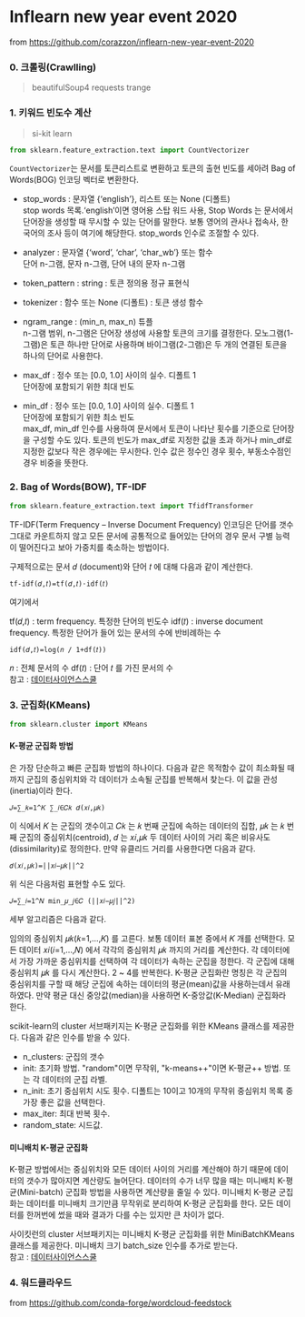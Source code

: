 # Inflearn new year event 2020
from https://github.com/corazzon/inflearn-new-year-event-2020

### 0. 크롤링(Crawlling)
> beautifulSoup4
> requests
> trange

### 1. 키워드 빈도수 계산
> si-kit learn
```python
from sklearn.feature_extraction.text import CountVectorizer
```
```CountVectorizer```는 문서를 토큰리스트로 변환하고 토큰의 출현 빈도를 세아려 Bag of Words(BOG) 인코딩 벡터로 변환한다.
- stop_words : 문자열 {‘english’}, 리스트 또는 None (디폴트) <br>
stop words 목록.‘english’이면 영어용 스탑 워드 사용, Stop Words 는 문서에서 단어장을 생성할 때 무시할 수 있는 단어를 말한다. 보통 영어의 관사나 접속사, 한국어의 조사 등이 여기에 해당한다. stop_words 인수로 조절할 수 있다.

- analyzer : 문자열 {‘word’, ‘char’, ‘char_wb’} 또는 함수 <br>
단어 n-그램, 문자 n-그램, 단어 내의 문자 n-그램

- token_pattern : string : 토큰 정의용 정규 표현식

- tokenizer : 함수 또는 None (디폴트) : 토큰 생성 함수

- ngram_range : (min_n, max_n) 튜플 <br>
n-그램 범위, n-그램은 단어장 생성에 사용할 토큰의 크기를 결정한다. 모노그램(1-그램)은 토큰 하나만 단어로 사용하며 바이그램(2-그램)은 두 개의 연결된 토큰을 하나의 단어로 사용한다.

- max_df : 정수 또는 [0.0, 1.0] 사이의 실수. 디폴트 1<br>
단어장에 포함되기 위한 최대 빈도

- min_df : 정수 또는 [0.0, 1.0] 사이의 실수. 디폴트 1<br>
 단어장에 포함되기 위한 최소 빈도 <br>
max_df, min_df 인수를 사용하여 문서에서 토큰이 나타난 횟수를 기준으로 단어장을 구성할 수도 있다. 토큰의 빈도가 max_df로 지정한 값을 초과 하거나 min_df로 지정한 값보다 작은 경우에는 무시한다. 인수 값은 정수인 경우 횟수, 부동소수점인 경우 비중을 뜻한다.


### 2. Bag of Words(BOW), TF-IDF
```python
from sklearn.feature_extraction.text import TfidfTransformer
```
TF-IDF(Term Frequency – Inverse Document Frequency) 인코딩은 단어를 갯수 그대로 카운트하지 않고 모든 문서에 공통적으로 들어있는 단어의 경우 문서 구별 능력이 떨어진다고 보아 가중치를 축소하는 방법이다.

구제적으로는 문서  𝑑 (document)와 단어  𝑡  에 대해 다음과 같이 계산한다.
```
tf-idf(𝑑,𝑡)=tf(𝑑,𝑡)⋅idf(𝑡)
```
여기에서

tf(𝑑,𝑡) : term frequency. 특정한 단어의 빈도수
idf(𝑡)  : inverse document frequency. 특정한 단어가 들어 있는 문서의 수에 반비례하는 수
```
idf(𝑑,𝑡)=log(𝑛 / 1+df(𝑡))
```
𝑛  : 전체 문서의 수
df(𝑡) : 단어  𝑡 를 가진 문서의 수 <br>
참고 : [데이터사이언스스쿨](https://datascienceschool.net/view-notebook/3e7aadbf88ed4f0d87a76f9ddc925d69/)
### 3. 군집화(KMeans)
```python
from sklearn.cluster import KMeans
```
#### K-평균 군집화 방법
은 가장 단순하고 빠른 군집화 방법의 하나이다. 다음과 같은 목적함수 값이 최소화될 때까지 군집의 중심위치와 각 데이터가 소속될 군집를 반복해서 찾는다. 이 값을 관성(inertia)이라 한다.
```
𝐽=∑_𝑘=1^𝐾 ∑_𝑖∈𝐶𝑘 𝑑(𝑥𝑖,𝜇𝑘)
 ```
이 식에서  𝐾 는 군집의 갯수이고  𝐶𝑘 는  𝑘 번째 군집에 속하는 데이터의 집합,  𝜇𝑘 는  𝑘 번째 군집의 중심위치(centroid),  𝑑 는  𝑥𝑖,𝜇𝑘  두 데이터 사이의 거리 혹은 비유사도(dissimilarity)로 정의한다. 만약 유클리드 거리를 사용한다면 다음과 같다.
```
𝑑(𝑥𝑖,𝜇𝑘)=||𝑥𝑖−𝜇𝑘||^2
 ```
위 식은 다음처럼 표현할 수도 있다.
```
𝐽=∑_𝑖=1^𝑁 min_𝜇_𝑗∈𝐶 (||𝑥𝑖−𝜇𝑗||^2)
 ```
세부 알고리즘은 다음과 같다.

임의의 중심위치  𝜇𝑘(𝑘=1,…,𝐾) 를 고른다. 보통 데이터 표본 중에서  𝐾 개를 선택한다.
모든 데이터  𝑥𝑖(𝑖=1,…,𝑁) 에서 각각의 중심위치  𝜇𝑘 까지의 거리를 계산한다.
각 데이터에서 가장 가까운 중심위치를 선택하여 각 데이터가 속하는 군집을 정한다.
각 군집에 대해 중심위치  𝜇𝑘 를 다시 계산한다.
2 ~ 4를 반복한다.
K-평균 군집화란 명칭은 각 군집의 중심위치를 구할 때 해당 군집에 속하는 데이터의 평균(mean)값을 사용하는데서 유래하였다. 만약 평균 대신 중앙값(median)을 사용하면 K-중앙값(K-Median) 군집화라 한다.

scikit-learn의 cluster 서브패키지는 K-평균 군집화를 위한 KMeans 클래스를 제공한다. 다음과 같은 인수를 받을 수 있다.

- n_clusters: 군집의 갯수
- init: 초기화 방법. "random"이면 무작위, "k-means++"이면 K-평균++ 방법. 또는 각 데이터의 군집 라벨.
- n_init: 초기 중심위치 시도 횟수. 디폴트는 10이고 10개의 무작위 중심위치 목록 중 가장 좋은 값을 선택한다.
- max_iter: 최대 반복 횟수.
- random_state: 시드값.

#### 미니배치 K-평균 군집화
K-평균 방법에서는 중심위치와 모든 데이터 사이의 거리를 계산해야 하기 때문에 데이터의 갯수가 많아지면 계산량도 늘어단다. 데이터의 수가 너무 많을 때는 미니배치 K-평균(Mini-batch) 군집화 방법을 사용하면 계산량을 줄일 수 있다. 미니배치 K-평균 군집화는 데이터를 미니배치 크기만큼 무작위로 분리하여 K-평균 군집화를 한다. 모든 데이터를 한꺼번에 썼을 때와 결과가 다를 수는 있지만 큰 차이가 없다.

사이킷런의 cluster 서브패키지는 미니배치 K-평균 군집화를 위한 MiniBatchKMeans 클래스를 제공한다. 미니배치 크기 batch_size 인수를 추가로 받는다.
<br>참고 : [데이터사이언스스쿨](https://datascienceschool.net/view-notebook/2205ad8f0c5947c08696e8927b466341/)

### 4. 워드클라우드
from https://github.com/conda-forge/wordcloud-feedstock
